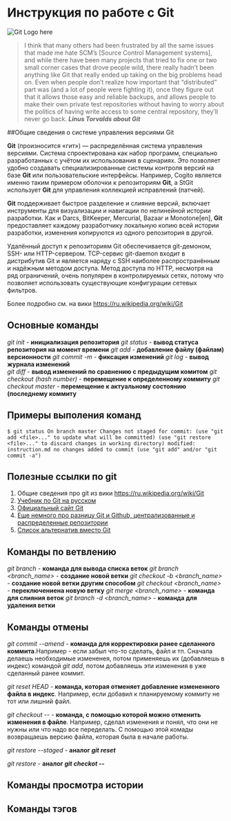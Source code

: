 # Инструкция по работе с Git

![Git Logo here](https://upload.wikimedia.org/wikipedia/commons/e/e0/Git-logo.svg)

> I think that many others had been frustrated by all the same issues that made me hate SCM’s [Source Control Management systems], and while there have been many projects that tried to fix one or two small corner cases that drove people wild, there really hadn’t been anything like Git that really ended up taking on the big problems head on. Even when people don’t realize how important that “distributed” part was (and a lot of people were fighting it), once they figure out that it allows those easy and reliable backups, and allows people to make their own private test repositories without having to worry about the politics of having write access to some central repository, they’ll never go back.
***Linus Torvalds about Git***

##Общие сведения о системе управления версиями Git

**Git** (произносится «гит») — распределённая система управления версиями. Система спроектирована как набор программ, специально разработанных с учётом их использования в сценариях. Это позволяет удобно создавать специализированные системы контроля версий на базе **Git** или пользовательские интерфейсы. Например, Cogito является именно таким примером оболочки к репозиториям **Git**, а StGit использует **Git** для управления коллекцией исправлений (патчей).

**Git** поддерживает быстрое разделение и слияние версий, включает инструменты для визуализации и навигации по нелинейной истории разработки. Как и Darcs, BitKeeper, Mercurial, Bazaar и Monotone[en], **Git** предоставляет каждому разработчику локальную копию всей истории разработки, изменения копируются из одного репозитория в другой.

Удалённый доступ к репозиториям Git обеспечивается git-демоном, SSH- или HTTP-сервером. TCP-сервис git-daemon входит в дистрибутив Git и является наряду с SSH наиболее распространённым и надёжным методом доступа. Метод доступа по HTTP, несмотря на ряд ограничений, очень популярен в контролируемых сетях, потому что позволяет использовать существующие конфигурации сетевых фильтров. 

Более подробно см. на вики https://ru.wikipedia.org/wiki/Git


## Основные команды

*git init* - **инициализация репозитория**
*git status* - **вывод статуса репозитория на момент времени**
*git add* - **добавление файлу (файлам) версионности**
*git commit -m <message>* - **фиксация изменений**
*git log* - **вывод журнала изменений**                         
*git diff* - **вывод изменений по сравнению с предыдущим комитом**
*git checkout (hash number)* - **перемещение к определенному коммиту**
*git checkout master* - **перемещение к актуальному состоянию (последнему коммиту**

## Примеры выполения команд
`
    $ git status
    On branch master
    Changes not staged for commit:
      (use "git add <file>..." to update what will be committed)
      (use "git restore <file>..." to discard changes in working directory)
        modified:   instruction.md
    no changes added to commit (use "git add" and/or "git commit -a")
`


## Полезные ссылки по git

1. Общие сведения про git из вики https://ru.wikipedia.org/wiki/Git
2. [Учебник по Git на русском](http://git-scm.com/book/ru/v2)
3. [Официальный сайт Git](https://git-scm.com/)
4. [Еще немного про разницу Git и Github, централизованные и распределенные репозитории](https://tproger.ru/translations/difference-between-git-and-github/#part2)
5. [Список альтернатив вместо Git](http://lostapp.ru/soft/git)

## Команды по ветвлению

*git branch* - **команда для вывода списка веток**
*git branch <branch_name>* - **создание новой ветки**
*git checkout -b <branch_name>* - **создание новой ветки другим способом**
*git checkout <branch_name>* - **переключениена новую ветку**
*git merge <branch_name>* - **команда для слияния веток**
*git branch -d <branch_name>* - **команда для удаления ветки**

## Команды отмены

*git commit --amend* - **команда для корректировки ранее сделанного коммита**.Например - если забыл что-то сделать, файл  и тп. Сначала делаешь необходимые измененея, потом применяешь их (добавляешь в индекс) командой *git add*, потом добавляешь эти изменения в уже сделанный ранее коммит.

*git reset HEAD <filename>* - **команда, которая отменяет добавление измененного файла в индекс**. Например, если добавил к планируемому коммиту не тот или лишний файл.

*git checkout -- <filename>* - **команда, с помощью которой можно отменить изменения в файле**. Например, сделал изменения и понял, что они не нужны или что надо все переделать. С помощью этой комады возвращаешь версию файла, которая была в начале работы.

*git restore --staged <filename>* - **аналог *git reset***

*git restore <filename>* - **аналог *git checkot --***  

## Команды просмотра истории

## Команды тэгов
